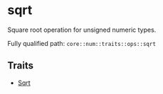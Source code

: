 # sqrt

Square root operation for unsigned numeric types.

Fully qualified path: `core::num::traits::ops::sqrt`

## Traits

- [Sqrt](./core-num-traits-ops-sqrt-Sqrt.md)

